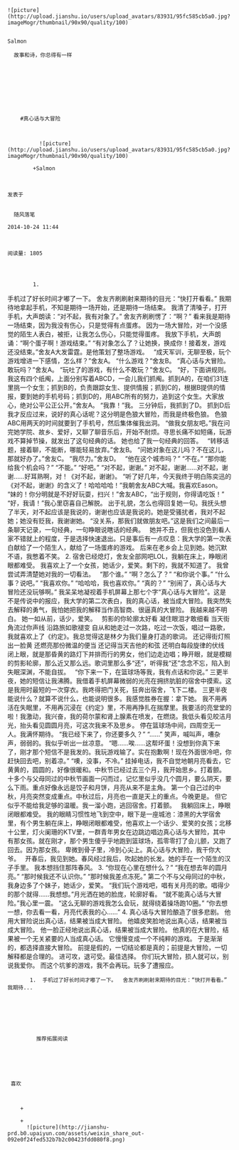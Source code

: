 
    
  
    ![picture](http://upload.jianshu.io/users/upload_avatars/83931/95fc585cb5a0.jpg?imageMogr/thumbnail/90x90/quality/100)
    

    Salmon
  
      故事和诗，你总得有一样

  
  
    
  


    
      
        #真心话与大冒险
        
          
            
              ![picture](http://upload.jianshu.io/users/upload_avatars/83931/95fc585cb5a0.jpg?imageMogr/thumbnail/90x90/quality/100)
            
            +Salmon
        
        
    
    发表于 

    
      随风落笔

    2014-10-24 11:44

    

    阅读量: 1805
  


        
            1.
  手机过了好长时间才嘟了一下。
  舍友齐刷刷射来期待的目光：“快打开看看。”
  我期待地拿起手机，不知是期待一场开始，还是期待一场结束。
  我清了清嗓子，打开手机，大声朗读：“对不起，我有对象了。”
  舍友齐刷刷愣了：“啊？”
  看来我是期待一场结束，因为我没有伤心，只是觉得有点蛋疼。
  因为一场大冒险，对一个没感觉的陌生人表白，被拒，让我怎么伤心，只能觉得蛋疼。
  我放下手机，大声朗诵：“啊个蛋子啊！游戏结束。”
  “有对象怎么了？让她换，换成你！接着发，游戏还没结束。”舍友A大发雷霆。是他策划了整场游戏。
   
  “成天军训，无聊至极，玩个游戏增进一下感情，怎么样？”舍友A。
  “什么游戏？”舍友B。
  “真心话与大冒险。敢玩吗？”舍友A。
  “玩吐了的游戏，有什么不敢玩？”舍友C。
  “好，下面讲规则。我这有四个纸阄，上面分别写着ABCD，一会儿我们抓阄。抓到A的，在咱们31连里挑一个女生；抓到B的，负责跟踪女生、提供情报；抓到C的，根据B提供的情报，要到她的手机号码；抓到D的，用ABC所有的努力，追到这个女生。大家放心，绝对公平公正公开。”舍友A。
  “我靠！”我。
  三分钟后，我抓到了D。
  抓到D后我才反应过来，说好的真心话呢？这分明是色狼大冒险，而我是终极色狼。
  色狼ABC用两天的时间就要到了手机号，然后集体催我出洞。
  “做我女朋友吧。”我在问完她学院、故乡、爱好，又聊了聊音乐后，开始不耐烦。寻思长痛不如短痛，玩游戏不算掉节操，就发出了这句经典的话。
  她也给了我一句经典的回答。
   
  “转移话题，接着聊，不能断，哪能轻易放弃。”舍友B。
  “问她对象在这儿吗？不在这儿，那就好办了。”舍友C。
  “我尽力。”舍友D。
   
  “他在这个城市吗？”
  “不在。”
  “那你能给我个机会吗？”
  “不能。”
  “好吧。”
  “对不起，谢谢。”
  对不起，谢谢……对不起，谢谢……好耳熟啊，对！《对不起，谢谢》。
  “听了好几年，今天我终于明白陈奕迅的《对不起，谢谢》的含义了！哈哈哈哈！”我朝舍友ABC大喊。我喜欢Eason。
  “妹的！你分明就是不好好玩耍，扫兴！”舍友ABC，“出于规则，你得请吃饭！”
  “好，我请！”我心里窃喜自己解脱。
  出于礼貌，怎么也得回复她一句。我抚头想了半天，对不起应该是我说的，谢谢也应该是我说的。她是受骚扰者，我对不起她；她没有贬我，我谢谢她。
  “没关系，那我们就做朋友吧。”这是我们之间最后一条聊天记录，一句经典，一句睁眼说瞎话的经典。
   
  她并不丑，但我也没色到看人家不错就上的程度，于是选择快速退出。只是事后有一点叹息：我大学的第一次表白献给了一个陌生人，献给了一场蛋疼的游戏。
  后来在老乡会上见到她。她沉默不语，我憋着不笑。
  2.
  宿舍已经熄灯，舍友全部网吧LOL，我躺在床上，睁眼闭眼都难受。
  我喜欢上了一个女孩，她话少，爱笑。剩下的，我就不知道了。
  我曾尝试弄清楚她对我的一切看法。
   
  “那个谁。”
  “啊？怎么了？”
  “和你说个事。”
  “什么事？说吧。”
  “我喜欢你。”
  “哈哈哈，我也喜欢你。”
  “真的？”
  “别闹了，真心话与大冒险还没玩够啊。”
  我呆呆地凝视着手机屏幕上那七个字“真心话与大冒险”。这是不是传说中的报应，我大学的第二次表白，我的真心话，被当成大冒险。我突然失去解释的勇气，我怕她把我的解释当作高智商、很逼真的大冒险。
  我越来越不明白。
  她一如从前，话少，爱笑。
   
  剪影的你轮廓太好看
  凝住眼泪才敢细看
  当天街角流过你声线
  沿路旅如歌褪变
  自从和她走过一次路，吃过一次饭，唱过一路歌，我就喜欢上了《约定》。我总觉得这是林夕为我们量身打造的歌词。
  还记得街灯照出一脸黄
  还燃亮那份微温的便当
  还记得当天吉他的和弦
  还明白每段旋律的伏线
  闭上眼，就是那昏黄的路灯下并排而行的男女，他们边走边唱；睁开眼，就是模糊的剪影轮廓，那么近又那么远。歌词里那么多“还”，听得我“还”念念不忘，陷入到失眠深渊，不能自拔。
   
  “你下来一下，在篮球场等我，我有点话和你说。”
  三更半夜，她的短信让我沸腾。我借着手机屏幕微弱的光亮在拥挤肮脏的宿舍中摸索。这是我用时最短的一次穿衣。我咚得把门关死，狂奔出宿舍，飞下二楼。
  三更半夜能说什么？就算不说什么，也能说明很多。我感觉胜券在握：拿下她。
  我不用再活在失眠里，不用再沉浸在《约定》里，不用再挣扎在揣摩里。我要活的亮堂堂的啦！我激动，我兴奋，我的荷尔蒙和肾上腺素在喷发，在燃烧。我低头看见皎洁月光，抬头看见圆圆月亮，可这次我来不及思乡。
  停在篮球场中间，四周空无一人。我满怀期待。
  “我已经下来了，你还要多久？”
  “……”
  笑声，喊叫声，嘈杂声，弱弱的。我似乎听出一丝凉意。
  “嗯……唉……这帮坏蛋！没想到你真下来了，刚才那个短信不是我发的。我玩游戏输了。实在抱歉啊！现在外面很冷吧，你赶快回去吧，别着凉。”
  “噢，没事，不冷。”
  挂掉电话，我不自觉地朝月亮看去，它黄黄的，圆圆的，好像很暖和。中秋节已经过去三个月，我开始思乡。打着颤。
  十多个与父母同过的中秋节画面一闪而过，记忆里似乎没几个圆月，要么阴天，要么下雨。重点好像永远是饺子和月饼，月亮从来不是主角。
  第一个自己过的中秋，月亮突然变成重点。中秋过后，月亮也一直是天上的重点。今晚更是。
  但它似乎不能给我足够的温暖。我一溜小跑，逃回宿舍。打着颤。
   
  我躺回床上，睁眼闭眼都难受。
  我的眼睛习惯性地飞到空中，眼下是一座城池：漆黑的大学宿舍里，有个男生躺在床上，睁眼闭眼都难受，他喜欢上一个话少、爱笑的女孩；北移十公里，灯火阑珊的KTV里，一群青年男女在边跳边唱边真心话与大冒险，其中有那女孩。就在刚才，那个男生傻乎乎地跑到篮球场，孤零零打了会儿颤，又跑了回去。因为那女孩。
  卑微到骨子里，冷到心尖上。真心话与大冒险，我干你大爷。
   
  开春后，我见到她。春风经过我后，吹起她的长发。她的手在一个陌生的汉子手里。
  我本想挡住那阵春风。
  3.
  “你现在心里在想什么？”
  “我在想去年的圆月亮。”
  “那时候我还不认识你。”
  “那时候我差点冻死。”
  第二个不与父母同过的中秋，我身边多了个妹子，她话少，爱笑。
  “我们玩个游戏吧，唱有关月亮的歌。唱得少的那个就得……我想想。”月光洒在她的脸庞，轮廓好看。
  “就不能真心话与大冒险。”我心里一震。
  “这么无聊的游戏我怎么会玩，就得绕着操场跑10圈。”
  “你去想一想，你去看一看，月亮代表我的心……”
  4.
  真心话与大冒险酿造了很多悲剧。
  他用大冒险说出真心话，结果被当成大冒险。
  他嬉皮笑脸地说出真心话，结果被当成大冒险。
  他一脸正经地说出真心话，结果被当成大冒险。
  他真的在大冒险，结果被一个无关紧要的人当成真心话。
  它慢慢变成一个不纯粹的游戏。
  于是渐渐的，都选择直接大冒险。
  前提是假的，一切结论都是真的；前提是大冒险，一切解释都是合理的。
  进可攻，退可受。最佳选择。
     你们玩大冒险，损人就可以，别说我爱你。
  而这个坑爹的游戏，我不会再玩。玩多了遭报应。

        
           1.  手机过了好长时间才嘟了一下。  舍友齐刷刷射来期待的目光：“快打开看看。”  我期待...
      
    
    
      
      
      
          
             推荐拓展阅读
        
      
    
    
      
          
     喜欢

      
      
        +
                  
        +
          ![picture](http://jianshu-prd.b0.upaiyun.com/assets/weixin_share_out-092e0f24fed532b7b2c00423fdd080f8.png)
        
      
    
  


